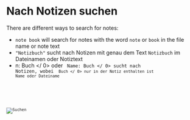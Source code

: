 # Nach Notizen suchen

There are different ways to search for notes:

- `note book` will search for notes with the word `note` or `book` in the file name or note text
- ` "Notizbuch" ` sucht nach Notizen mit genau dem Text ` Notizbuch ` im Dateinamen oder Notiztext
-  n: Buch </ 0> oder <code> Name: Buch </ 0> sucht nach Notizen, wobei <code> Buch </ 0> nur in der Notiz enthalten ist
Name oder Dateiname</p></li>
</ul>

<p spaces-before="0"><img src="/img/searching.png" alt="Suchen" /></p>
